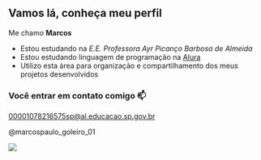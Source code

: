 ## Vamos lá, conheça meu perfil 

Me chamo **Marcos**

- Estou estudando na _E.E. Professora Ayr Picanço Barbosa de Almeida_
- Estou estudando linguagem de programação na [Alura](https://www.alura.com.br)
- Utilizo esta área para organização e compartilhamento dos meus projetos desenvolvidos

### Você entrar em contato comigo 📫

00001078216575sp@al.educacao.sp.gov.br

@marcospaulo_goleiro_01

![](https://media.tenor.com/pQD1OVTUYV4AAAAM/donald-duck-wink.gif)
